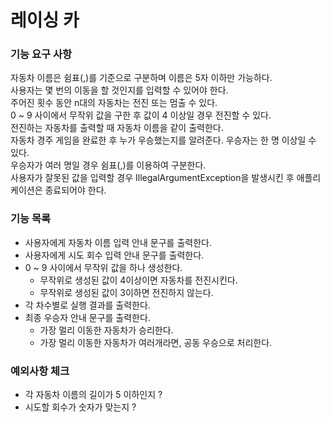 # 레이싱 카

### 기능 요구 사항
자동차 이름은 쉼표(,)를 기준으로 구분하며 이름은 5자 이하만 가능하다.  
사용자는 몇 번의 이동을 할 것인지를 입력할 수 있어야 한다.  
주어진 횟수 동안 n대의 자동차는 전진 또는 멈출 수 있다.  
0 ~ 9 사이에서 무작위 값을 구한 후 값이 4 이상일 경우 전진할 수 있다.  
전진하는 자동차를 출력할 때 자동차 이름을 같이 출력한다.  
자동차 경주 게임을 완료한 후 누가 우승했는지를 알려준다. 우승자는 한 명 이상일 수 있다.  
우승자가 여러 명일 경우 쉼표(,)를 이용하여 구분한다.  
사용자가 잘못된 값을 입력할 경우 IllegalArgumentException을 발생시킨 후 애플리케이션은 종료되어야 한다.

### 기능 목록
- 사용자에게 자동차 이름 입력 안내 문구를 출력한다.
- 사용자에게 시도 회수 입력 안내 문구를 출력한다.
- 0 ~ 9 사이에서 무작위 값을 하나 생성한다.
    - 무작위로 생성된 값이 4이상이면 자동차를 전진시킨다.
    - 무작위로 생성된 값이 3이하면 전진하지 않는다.
- 각 차수별로 실행 결과를 출력한다.
- 최종 우승자 안내 문구를 출력한다.
    - 가장 멀리 이동한 자동차가 승리한다.
    - 가장 멀리 이동한 자동차가 여러개라면, 공동 우승으로 처리한다.

### 예외사항 체크
- 각 자동차 이름의 길이가 5 이하인지 ?
- 시도할 회수가 숫자가 맞는지 ?
